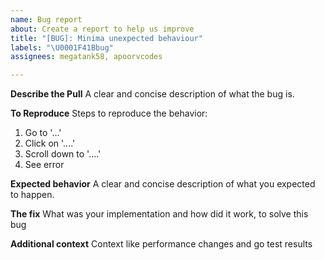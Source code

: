 ```yaml
---
name: Bug report
about: Create a report to help us improve
title: "[BUG]: Minima unexpected behaviour"
labels: "\U0001F41Bbug"
assignees: megatank58, apoorvcodes

---
```


**Describe the Pull**
A clear and concise description of what the bug is.

**To Reproduce**
Steps to reproduce the behavior:
1. Go to '...'
2. Click on '....'
3. Scroll down to '....'
4. See error

**Expected behavior**
A clear and concise description of what you expected to happen.

**The fix**
What was your implementation and how did it work, to solve this bug

**Additional context**
Context like performance changes and go test results
